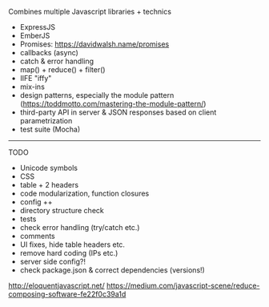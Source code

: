 
Combines multiple Javascript libraries + technics

* ExpressJS
* EmberJS
* Promises: https://davidwalsh.name/promises
* callbacks (async)
* catch & error handling
* map() + reduce() + filter()
* IIFE "iffy"
* mix-ins
* design patterns, especially the module pattern (https://toddmotto.com/mastering-the-module-pattern/)
* third-party API in server & JSON responses based on client parametrization
* test suite (Mocha)
----
TODO
* Unicode symbols
* CSS
* table + 2 headers
* code modularization, function closures
* config ++
* directory structure check
* tests
* check error handling (try/catch etc.)
* comments
* UI fixes, hide table headers etc.
* remove hard coding (IPs etc.)
* server side config?!
* check package.json & correct dependencies (versions!)

http://eloquentjavascript.net/
https://medium.com/javascript-scene/reduce-composing-software-fe22f0c39a1d
